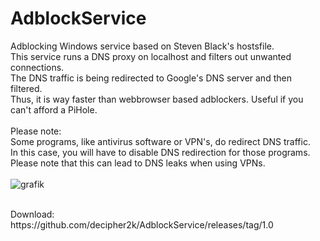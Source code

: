 # AdblockService
Adblocking Windows service based on Steven Black's hostsfile.<br>
This service runs a DNS proxy on localhost and filters out unwanted connections.<br>
The DNS traffic is being redirected to Google's DNS server and then filtered.<br>
Thus, it is way faster than webbrowser based adblockers. Useful if you can't afford a PiHole.<br>
<br>
Please note:<br>
Some programs, like antivirus software or VPN's, do redirect DNS traffic.<br>
In this case, you will have to disable DNS redirection for those programs.<br>
Please note that this can lead to DNS leaks when using VPNs.<br>
<br>
![grafik](https://user-images.githubusercontent.com/18600621/169657619-3a89de38-59e8-4c6a-a93b-189007eb58f3.png)
<br>

<br>
Download:<br>
https://github.com/decipher2k/AdblockService/releases/tag/1.0
